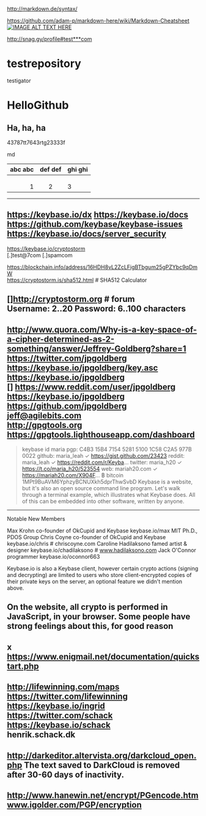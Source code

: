 
http://markdown.de/syntax/

https://github.com/adam-p/markdown-here/wiki/Markdown-Cheatsheet  
[![IMAGE ALT TEXT HERE](http://http://i.snag.gy/O526p.jpg)](http://i.snag.gy/O526p.jpg)

http://snag.gy/profile#test***com

# testrepository
testigator

HelloGithub
===========

Ha, ha, ha
----------


43787tt7643rtg23333f

md

abc abc| def def | ghi ghi
--:|:---:| :---
||
||
||
1|2|3
-----------------
https://keybase.io/dx
https://keybase.io/docs  
https://github.com/keybase/keybase-issues
https://keybase.io/docs/server_security
---
https://keybase.io/cryptostorm  
[.]test@7com
[.]spamcom

https://blockchain.info/address/16HDH8vL2ZcLFigBTbgum25gPZYbc9qDmW  
https://cryptostorm.is/sha512.html # SHA512 Calculator

[]http://cryptostorm.org # forum  
Username: 2..20 
Password: 6..100 characters
----
http://www.quora.com/Why-is-a-key-space-of-a-cipher-determined-as-2-something/answer/Jeffrey-Goldberg?share=1  
https://twitter.com/jpgoldberg  
https://keybase.io/jpgoldberg/key.asc  
https://keybase.io/jpgoldberg  
[] https://www.reddit.com/user/jpgoldberg  
https://keybase.io/jpgoldberg 
https://github.com/jpgoldberg 
jeff@agilebits.com     
http://gpgtools.org
https://gpgtools.lighthouseapp.com/dashboard
----
> keybase id maria
pgp:     C4B3 15B4 7154 5281 5100 1C58 C2A5 977B 0022
github:  maria_leah   ✓ https://gist.github.com/23423
reddit:  maria_leah   ✓ https://reddit.com/r/Keyba...
twitter: maria_h20    ✓ https://t.co/maria_h20/523554
web:     mariah20.com ✓ https://mariah20.com/X904F...
฿ bitcoin 1MPt9BuAVM6YphzyBCNUXkh5dprThwSvbD
 Keybase is a website, but it's also an open source command line program. Let's walk through a terminal example, which illustrates what Keybase does. All of this can be embedded into other software, written by anyone. 
----
Notable New Members

Max Krohn  co-founder of OkCupid and Keybase  keybase.io/max
MIT Ph.D., PDOS Group
Chris Coyne  co-founder of OkCupid and Keybase keybase.io/chris  # chriscoyne.com
Caroline Hadilaksono   famed artist & designer  keybase.io/chadilaksono  # www.hadilaksono.com
Jack O'Connor programmer  keybase.io/oconnor663

 Keybase.io is also a Keybase client, however certain crypto actions (signing and decrypting) are limited to users who store client-encrypted copies of their private keys on the server, an optional feature we didn't mention above. 

 On the website, all crypto is performed in JavaScript, in your browser. Some people have strong feelings about this, for good reason
----
x https://www.enigmail.net/documentation/quickstart.php
----
http://lifewinning.com/maps  
https://twitter.com/lifewinning  
https://keybase.io/ingrid
https://twitter.com/schack  
https://keybase.io/schack  
henrik.schack.dk
----
http://darkeditor.altervista.org/darkcloud_open.php
The text saved to DarkCloud is removed after 30-60 days of inactivity. 
---------------
http://www.hanewin.net/encrypt/PGencode.htm  www.igolder.com/PGP/encryption
----
